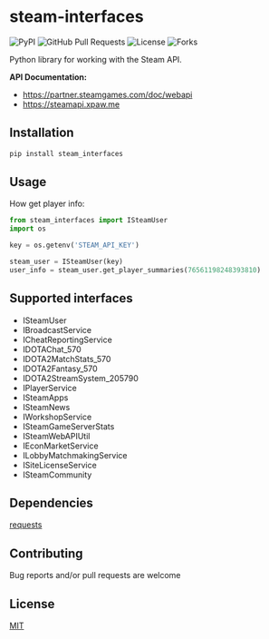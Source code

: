 # steam-interfaces
![PyPI](https://img.shields.io/pypi/v/steam_interfaces?color=orange) ![GitHub Pull Requests](https://img.shields.io/github/issues-pr/Weebp-Team/steam_interfaces?color=blueviolet) ![License](https://img.shields.io/pypi/l/steam_interfaces?color=blueviolet) ![Forks](https://img.shields.io/github/forks/Weebp-team/steam_interfaces?style=social)

Python library for working with the Steam API.

**API Documentation:** 
- https://partner.steamgames.com/doc/webapi
- https://steamapi.xpaw.me

## Installation

```sh
pip install steam_interfaces 
```

## Usage
How get player info:
```python
from steam_interfaces import ISteamUser
import os

key = os.getenv('STEAM_API_KEY')

steam_user = ISteamUser(key)
user_info = steam_user.get_player_summaries(76561198248393810)
``` 

## Supported interfaces
- ISteamUser
- IBroadcastService
- ICheatReportingService
- IDOTAChat_570
- IDOTA2MatchStats_570
- IDOTA2Fantasy_570
- IDOTA2StreamSystem_205790
- IPlayerService
- ISteamApps
- ISteamNews
- IWorkshopService
- ISteamGameServerStats
- ISteamWebAPIUtil
- IEconMarketService
- ILobbyMatchmakingService
- ISiteLicenseService
- ISteamCommunity

## Dependencies

[requests](https://pypi.org/project/requests/)

## Contributing

Bug reports and/or pull requests are welcome

## License

[MIT](https://choosealicense.com/licenses/mit/)